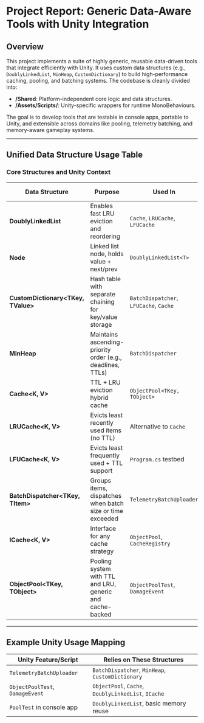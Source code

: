 #  Project Report: Generic Data-Aware Tools with Unity Integration

##  Overview

This project implements a suite of highly generic, reusable data-driven tools that integrate efficiently with Unity. It uses custom data structures (e.g., `DoublyLinkedList`, `MinHeap`, `CustomDictionary`) to build high-performance caching, pooling, and batching systems. The codebase is cleanly divided into:

- **/Shared**: Platform-independent core logic and data structures.
- **/Assets/Scripts/**: Unity-specific wrappers for runtime MonoBehaviours.

The goal is to develop tools that are testable in console apps, portable to Unity, and extensible across domains like pooling, telemetry batching, and memory-aware gameplay systems.

---

##  Unified Data Structure Usage Table

### Core Structures and Unity Context

| Data Structure                       | Purpose                                                                 | Used In                                 | Unity Integration & Usage                                    |
|--------------------------------------|-------------------------------------------------------------------------|------------------------------------------|--------------------------------------------------------------|
| **DoublyLinkedList<T>**              | Enables fast LRU eviction and reordering                               | `Cache`, `LRUCache`, `LFUCache`          | Used in `ObjectPool` to manage LRU of pooled objects         |
| **Node<T>**                          | Linked list node, holds value + next/prev                              | `DoublyLinkedList<T>`                    | Internal structure, indirectly used in Unity via `ObjectPool` and `Cache` |
| **CustomDictionary<TKey, TValue>**   | Hash table with separate chaining for key/value storage                | `BatchDispatcher`, `LFUCache`, `Cache`   | Used in `TelemetryBatchUploader` to group events by type     |
| **MinHeap<TKey>**                    | Maintains ascending-priority order (e.g., deadlines, TTLs)             | `BatchDispatcher`                        | Schedules flush deadlines for event groups in `TelemetryBatchUploader` |
| **Cache<K, V>**                      | TTL + LRU eviction hybrid cache                                        | `ObjectPool<TKey, TObject>`              | Drives core reuse system in Unity-side pooling (`DamageEvent`, `GameObjectPool`) |
| **LRUCache<K, V>**                   | Evicts least recently used items (no TTL)                              | Alternative to `Cache`                   | Usable with `ObjectPool`, but superseded by `Cache` for TTL+LRU |
| **LFUCache<K, V>**                   | Evicts least frequently used + TTL support                             | `Program.cs` testbed                     | Not yet wired into Unity, but prepared for frequency-aware tools |
| **BatchDispatcher<TKey, TItem>**     | Groups items, dispatches when batch size or time exceeded              | `TelemetryBatchUploader`                 | Primary engine for batching logs/events in Unity             |
| **ICache<K, V>**                     | Interface for any cache strategy                                       | `ObjectPool`, `CacheRegistry`            | Enables injection of caching behavior in pooled Unity systems |
| **ObjectPool<TKey, TObject>**        | Pooling system with TTL and LRU, generic and cache-backed              | `ObjectPoolTest`, `DamageEvent`          | Reuses any type (not just `GameObject`), TTL ensures auto-eviction in Unity |

---

##  Example Unity Usage Mapping

| Unity Feature/Script            | Relies on These Structures                                |
|---------------------------------|------------------------------------------------------------|
| `TelemetryBatchUploader`        | `BatchDispatcher`, `MinHeap`, `CustomDictionary`           |
| `ObjectPoolTest`, `DamageEvent` | `ObjectPool`, `Cache`, `DoublyLinkedList`, `ICache`        |
| `PoolTest` in console app       | `DoublyLinkedList`, basic memory reuse                     |